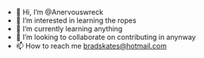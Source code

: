 - 👋 Hi, I’m @Anervouswreck
- 👀 I’m interested in learning the ropes
- 🌱 I’m currently learning anything 
- 💞️ I’m looking to collaborate on contributing in anynway
- 📫 How to reach me bradskates@hotmail.com

<!---
Anervouswreck/Anervouswreck is a ✨ special ✨ repository because its `README.md` (this file) appears on your GitHub profile.
You can click the Preview link to take a look at your changes.
--->

